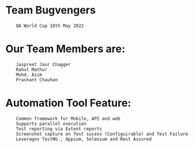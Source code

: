 # Team Bugvengers
		QA World Cup 18th May 2022

# Our Team Members are:

		Jaspreet Jaur Chagger
		Rahul Mathur
		Mohd. Azim
		Prashant Chauhan

# Automation Tool Feature:

		Common framework for Mobile, API and web
		Supports parallel execution
		Test reporting via Extent reports
		Screenshot capture on Test sucess (Configuirable) and Test Failure
		Leverages TestNG , Appium, Selenium and Rest Assured
